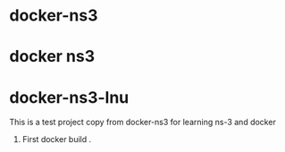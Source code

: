 docker-ns3
==========

docker ns3
=======
# docker-ns3-lnu
This is a test project copy from docker-ns3 for learning ns-3 and docker

1. First docker build .
